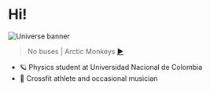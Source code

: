# Hi! 

![Universe banner](https://i.pinimg.com/564x/a0/a3/45/a0a345bbe39530f1e2487f5f434ff2fa.jpg)
> No buses | Arctic Monkeys [▶](https://open.spotify.com/track/6mOiT65GFmXgBAviM3lrsE)

- 🪐 Physics student at Universidad Nacional de Colombia
- 🌙 Crossfit athlete and occasional musician 



<!--
**A-guacate/A-guacate** is a ✨ _special_ ✨ repository because its `README.md` (this file) appears on your GitHub profile.

Here are some ideas to get you started:

- 🔭 I’m currently working on ...
- 🌱 I’m currently learning ...
- 👯 I’m looking to collaborate on ...
- 🤔 I’m looking for help with ...
- 💬 Ask me about ...
- 📫 How to reach me: ...
- 😄 Pronouns: ...
- ⚡ Fun fact: ...
-->
